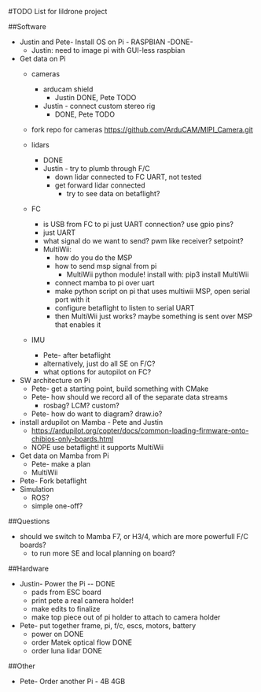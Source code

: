 #TODO List for lildrone project

##Software
- Justin and Pete- Install OS on Pi - RASPBIAN  -DONE-
  - Justin: need to image pi with GUI-less raspbian
- Get data on Pi
  - cameras
    - arducam shield
      - Justin DONE, Pete TODO
    - Justin - connect custom stereo rig
      - DONE, Pete TODO
  - fork repo for cameras https://github.com/ArduCAM/MIPI_Camera.git
  - lidars
    - DONE
    - Justin - try to plumb through F/C
      - down lidar connected to FC UART, not tested
      - get forward lidar connected
        - try to see data on betaflight?
  - FC
    - is USB from FC to pi just UART connection? use gpio pins?
     - just UART
    - what signal do we want to send? pwm like receiver? setpoint?
    - MultiWii:
      - how do you do the MSP
      - how to send msp signal from pi
        - MultiWii python module! install with: pip3 install MultiWii
      - connect mamba to pi over uart
      - make python script on pi that uses multiwii MSP, open serial port with it
      - configure betaflight to listen to serial UART
       - then MultiWii just works? maybe something is sent over MSP that enables it

  - IMU
    - Pete- after betaflight
    - alternatively, just do all SE on F/C?
     - what options for autopilot on FC?
- SW architecture on Pi
  - Pete- get a starting point, build something with CMake
  - Pete- how should we record all of the separate data streams
    - rosbag? LCM? custom?
  - Pete- how do want to diagram?  draw.io?
- install ardupilot on Mamba - Pete and Justin
  - https://ardupilot.org/copter/docs/common-loading-firmware-onto-chibios-only-boards.html
  - NOPE use betaflight! it supports MultiWii
- Get data on Mamba from Pi
  - Pete- make a plan
  - MultiWii
- Pete- Fork betaflight
- Simulation
  - ROS?
  - simple one-off?

##Questions
- should we switch to Mamba F7, or H3/4, which are more powerfull F/C boards?
  - to run more SE and local planning on board?

##Hardware
- Justin- Power the Pi -- DONE
  - pads from ESC board
  - print pete a real camera holder!
   - make edits to finalize
   - make top piece out of pi holder to attach to camera holder
- Pete- put together frame, pi, f/c, escs, motors, battery
  - power on DONE
  - order Matek optical flow DONE
  - order luna lidar DONE

##Other
- Pete- Order another Pi - 4B 4GB
